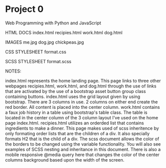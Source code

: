 # Project 0

Web Programming with Python and JavaScript

HTML DOCS
index.html
recipies.html
work.html
dog.html

IMAGES
me.jpg
dog.jpg
chickpeas.jpg

CSS STYLESHEET
format.css

SCSS STYLESHEET
format.scss

NOTES:

index.html represents the home landing page. This page links to
three other webpages recipies.html, work.html, and dog.html through
the use of links that are activated by the use of a bootstrap asset
button group class containing buttons. index.html uses the grid layout
given by using bootstrap. There are 3 columns in use. 2 columns on
either end create the red border. All content is placed into the
center column.
    work.html contains a faux job history in a table using bootstrap's
table class. The table is located in the center column of the 3 column
layout I've used on the home page index.html.
    recipies.html utilizes an orderded list that contains ingredients
to make a dinner. This page makes used of scss inheritence by only
formating order lists that are the children of a div. It also
specially formats H2 that is the child of a div.
    The scss document allows the color of the borders to be changed
using the variable functionality. You will also see examples
of SCSS nesting and inheritance in this document. There is also
a mobile responsive @media query here that changes the color of the
center columns background based upon the width of the screen.
